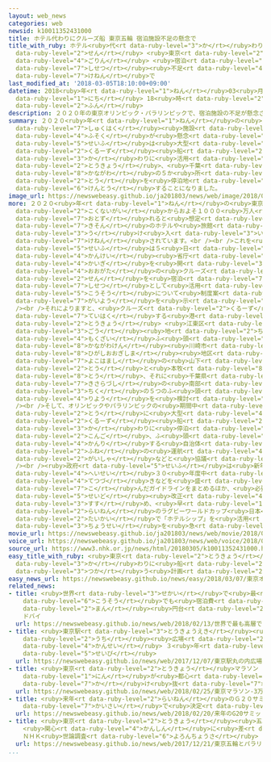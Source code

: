```yaml
---
layout: web_news
categories: web
newsid: k10011352431000
title: ホテル代わりにクルーズ船 東京五輪 宿泊施設不足の懸念で
title_with_ruby: ホテル<ruby>代<rt data-ruby-level="3">か</rt></ruby>わりに<ruby>クルーズ<rt data-ruby-level="2">くるーず</rt></ruby><ruby>船<rt
  data-ruby-level="2">せん</rt></ruby> <ruby>東京<rt data-ruby-level="2">とうきょう</rt></ruby><ruby>五輪<rt
  data-ruby-level="4">ごりん</rt></ruby> <ruby>宿泊<rt data-ruby-level="7">しゅくはく</rt></ruby><ruby>施設<rt
  data-ruby-level="7">しせつ</rt></ruby><ruby>不足<rt data-ruby-level="4">ぶそく</rt></ruby>の<ruby>懸念<rt
  data-ruby-level="7">けねん</rt></ruby>で
last_modified_at: '2018-03-05T18:10:00+09:00'
datetime: 2018<ruby>年<rt data-ruby-level="1">ねん</rt></ruby>03<ruby>月<rt data-ruby-level="1">がつ</rt></ruby>05<ruby>日<rt
  data-ruby-level="1">にち</rt></ruby> 18<ruby>時<rt data-ruby-level="2">じ</rt></ruby>10<ruby>分<rt
  data-ruby-level="2">ふん</rt></ruby>
description: ２０２０年の東京オリンピック・パラリンピックで、宿泊施設の不足が懸念されることから、政府は大型のクルーズ船をホテル代わりに活用しようと、東京、千葉、神奈川の５か所のふ頭を停泊地として検討することになりました。
summary: ２０２０<ruby>年<rt data-ruby-level="1">ねん</rt></ruby>の<ruby>東京<rt data-ruby-level="2">とうきょう</rt></ruby>オリンピック・パラリンピックで、<ruby>宿泊<rt
  data-ruby-level="7">しゅくはく</rt></ruby><ruby>施設<rt data-ruby-level="7">しせつ</rt></ruby>の<ruby>不足<rt
  data-ruby-level="4">ふそく</rt></ruby>が<ruby>懸念<rt data-ruby-level="7">けねん</rt></ruby>されることから、<ruby>政府<rt
  data-ruby-level="5">せいふ</rt></ruby>は<ruby>大型<rt data-ruby-level="4">おおがた</rt></ruby>の<ruby>クルーズ<rt
  data-ruby-level="2">くるーず</rt></ruby><ruby>船<rt data-ruby-level="2">せん</rt></ruby>をホテル<ruby>代<rt
  data-ruby-level="3">か</rt></ruby>わりに<ruby>活用<rt data-ruby-level="2">かつよう</rt></ruby>しようと、<ruby>東京<rt
  data-ruby-level="2">とうきょう</rt></ruby>、<ruby>千葉<rt data-ruby-level="3">ちば</rt></ruby>、<ruby>神奈川<rt
  data-ruby-level="8">かながわ</rt></ruby>の５か<ruby>所<rt data-ruby-level="3">しょ</rt></ruby>のふ<ruby>頭<rt
  data-ruby-level="2">とう</rt></ruby>を<ruby>停泊地<rt data-ruby-level="7">ていはくち</rt></ruby>として<ruby>検討<rt
  data-ruby-level="6">けんとう</rt></ruby>することになりました。
image_url: https://newswebeasy.github.io/ja201803/news/web/image/2018/03/05/K10011352431_1803051815_1803051816_01_02.jpg
more: ２０２０<ruby>年<rt data-ruby-level="1">ねん</rt></ruby>の<ruby>東京<rt data-ruby-level="2">とうきょう</rt></ruby>オリンピック・パラリンピックでは、<ruby>国内外<rt
  data-ruby-level="2">こくないがい</rt></ruby>からおよそ１０００<ruby>万人<rt data-ruby-level="2">まんにん</rt></ruby>が<ruby>訪<rt
  data-ruby-level="7">おとず</rt></ruby>れると<ruby>想定<rt data-ruby-level="3">そうてい</rt></ruby>され、<ruby>既存<rt
  data-ruby-level="7">きそん</rt></ruby>のホテルや<ruby>旅館<rt data-ruby-level="3">りょかん</rt></ruby>では<ruby>受<rt
  data-ruby-level="3">う</rt></ruby>け<ruby>入<rt data-ruby-level="3">い</rt></ruby>れきれないことが<ruby>懸念<rt
  data-ruby-level="7">けねん</rt></ruby>されています。<br /><br />これを<ruby>受<rt data-ruby-level="3">う</rt></ruby>けて<ruby>政府<rt
  data-ruby-level="5">せいふ</rt></ruby>は５<ruby>日<rt data-ruby-level="1">にち</rt></ruby>、<ruby>関係<rt
  data-ruby-level="4">かんけい</rt></ruby><ruby>省庁<rt data-ruby-level="6">しょうちょう</rt></ruby>による<ruby>会議<rt
  data-ruby-level="4">かいぎ</rt></ruby>を<ruby>開<rt data-ruby-level="3">ひら</rt></ruby>き、<ruby>大型<rt
  data-ruby-level="4">おおがた</rt></ruby>の<ruby>クルーズ<rt data-ruby-level="2">くるーず</rt></ruby><ruby>船<rt
  data-ruby-level="2">せん</rt></ruby>を<ruby>宿泊<rt data-ruby-level="7">しゅくはく</rt></ruby><ruby>施設<rt
  data-ruby-level="7">しせつ</rt></ruby>として<ruby>活用<rt data-ruby-level="2">かつよう</rt></ruby>する「ホテルシップ」<ruby>構想<rt
  data-ruby-level="5">こうそう</rt></ruby>について<ruby>制度案<rt data-ruby-level="5">せいどあん</rt></ruby>の<ruby>概要<rt
  data-ruby-level="7">がいよう</rt></ruby>を<ruby>示<rt data-ruby-level="5">しめ</rt></ruby>しました。<br
  /><br />それによりますと、<ruby>クルーズ<rt data-ruby-level="2">くるーず</rt></ruby><ruby>船<rt data-ruby-level="2">せん</rt></ruby>が<ruby>停泊<rt
  data-ruby-level="7">ていはく</rt></ruby>する<ruby>港<rt data-ruby-level="3">みなと</rt></ruby>として、<ruby>東京<rt
  data-ruby-level="2">とうきょう</rt></ruby> <ruby>江東区<rt data-ruby-level="7">こうとうく</rt></ruby>の１５<ruby>号<rt
  data-ruby-level="3">ごう</rt></ruby><ruby>地<rt data-ruby-level="2">ち</rt></ruby><ruby>木材<rt
  data-ruby-level="4">もくざい</rt></ruby>ふ<ruby>頭<rt data-ruby-level="2">とう</rt></ruby>、<ruby>神奈川県<rt
  data-ruby-level="8">かながわけん</rt></ruby><ruby>川崎市<rt data-ruby-level="7">かわさきし</rt></ruby>の<ruby>東扇島<rt
  data-ruby-level="8">ひがしおおぎしま</rt></ruby><ruby>地区<rt data-ruby-level="3">ちく</rt></ruby>、<ruby>横浜市<rt
  data-ruby-level="7">よこはまし</rt></ruby>の<ruby>山下<rt data-ruby-level="1">やました</rt></ruby>ふ<ruby>頭<rt
  data-ruby-level="2">とう</rt></ruby>と<ruby>本牧<rt data-ruby-level="8">ほんもく</rt></ruby>ふ<ruby>頭<rt
  data-ruby-level="8">とう</rt></ruby>、それに<ruby>千葉県<rt data-ruby-level="3">ちばけん</rt></ruby><ruby>木更津市<rt
  data-ruby-level="7">きさらづし</rt></ruby>の<ruby>南部<rt data-ruby-level="3">なんぶ</rt></ruby><ruby>地区<rt
  data-ruby-level="3">ちく</rt></ruby>の５つのふ<ruby>頭<rt data-ruby-level="2">とう</rt></ruby>の<ruby>利用<rt
  data-ruby-level="4">りよう</rt></ruby>を<ruby>検討<rt data-ruby-level="6">けんとう</rt></ruby>するとしています。<br
  /><br />そして、オリンピックやパラリンピックの<ruby>期間中<rt data-ruby-level="3">きかんちゅう</rt></ruby>、これらのふ<ruby>頭<rt
  data-ruby-level="2">とう</rt></ruby>に<ruby>大型<rt data-ruby-level="4">おおがた</rt></ruby>の<ruby>クルーズ<rt
  data-ruby-level="2">くるーず</rt></ruby><ruby>船<rt data-ruby-level="2">せん</rt></ruby>をホテル<ruby>代<rt
  data-ruby-level="3">か</rt></ruby>わりに<ruby>停泊<rt data-ruby-level="7">ていはく</rt></ruby>させることができるよう、<ruby>今後<rt
  data-ruby-level="2">こんご</rt></ruby>、ふ<ruby>頭<rt data-ruby-level="2">とう</rt></ruby>を<ruby>管理<rt
  data-ruby-level="4">かんり</rt></ruby>する<ruby>自治体<rt data-ruby-level="4">じちたい</rt></ruby>が<ruby>船<rt
  data-ruby-level="2">ふね</rt></ruby>の<ruby>運航<rt data-ruby-level="4">うんこう</rt></ruby><ruby>会社<rt
  data-ruby-level="2">がいしゃ</rt></ruby>などと<ruby>協議<rt data-ruby-level="4">きょうぎ</rt></ruby>していくということです。<br
  /><br /><ruby>政府<rt data-ruby-level="5">せいふ</rt></ruby>は<ruby>新年度<rt data-ruby-level="3">しんねんど</rt></ruby>・<ruby>平成<rt
  data-ruby-level="4">へいせい</rt></ruby>３０<ruby>年度中<rt data-ruby-level="3">ねんどちゅう</rt></ruby>に、<ruby>手続<rt
  data-ruby-level="4">てつづ</rt></ruby>きなどを<ruby>盛<rt data-ruby-level="7">も</rt></ruby>り<ruby>込<rt
  data-ruby-level="7">こ</rt></ruby>んだガイドラインをまとめるほか、<ruby>必要<rt data-ruby-level="4">ひつよう</rt></ruby>な<ruby>制度<rt
  data-ruby-level="5">せいど</rt></ruby><ruby>改正<rt data-ruby-level="4">かいせい</rt></ruby>も<ruby>進<rt
  data-ruby-level="3">すす</rt></ruby>め、<ruby>早<rt data-ruby-level="1">はや</rt></ruby>ければ<ruby>来年<rt
  data-ruby-level="2">らいねん</rt></ruby>のラグビーワールドカップ<ruby>日本<rt data-ruby-level="1">にっぽん</rt></ruby><ruby>大会<rt
  data-ruby-level="2">たいかい</rt></ruby>で「ホテルシップ」を<ruby>活用<rt data-ruby-level="2">かつよう</rt></ruby>できるよう<ruby>調整<rt
  data-ruby-level="3">ちょうせい</rt></ruby>を<ruby>急<rt data-ruby-level="3">いそ</rt></ruby>ぐことにしています。
movie_url: https://newswebeasy.github.io/ja201803/news/web/movie/2018/03/05/k10011352431_201803051927_201803051943.mp4
voice_url: https://newswebeasy.github.io/ja201803/news/web/voice/2018/03/05/k10011352431_201803051927_201803051943.mp3
source_url: https://www3.nhk.or.jp/news/html/20180305/k10011352431000.html
easy_title_with_ruby: <ruby>東京<rt data-ruby-level="2">とうきょう</rt></ruby>オリンピック ホテルの<ruby>代<rt
  data-ruby-level="3">か</rt></ruby>わりに<ruby>船<rt data-ruby-level="2">ふね</rt></ruby>を<ruby>使<rt
  data-ruby-level="3">つか</rt></ruby>う<ruby>計画<rt data-ruby-level="2">けいかく</rt></ruby>
easy_news_url: https://newswebeasy.github.io/news/easy/2018/03/07/東京オリンピック-ホテルの代わりに船を使う計画
related_news:
- title: <ruby>世界<rt data-ruby-level="3">せかい</rt></ruby>で<ruby>最<rt data-ruby-level="4">もっと</rt></ruby>も<ruby>高層<rt
    data-ruby-level="6">こうそう</rt></ruby>でも<ruby>宿泊費<rt data-ruby-level="7">しゅくはくひ</rt></ruby>は１<ruby>万<rt
    data-ruby-level="2">まん</rt></ruby><ruby>円台<rt data-ruby-level="2">えんだい</rt></ruby>のホテル
    ドバイ
  url: https://newswebeasy.github.io/news/web/2018/02/13/世界で最も高層でも宿泊費は1万円台のホテル-ドバイ
- title: <ruby>東京駅<rt data-ruby-level="3">とうきょうえき</rt></ruby><ruby>丸<rt data-ruby-level="2">まる</rt></ruby>の<ruby>内<rt
    data-ruby-level="2">うち</rt></ruby><ruby>広場<rt data-ruby-level="2">ひろば</rt></ruby>が<ruby>完成<rt
    data-ruby-level="4">かんせい</rt></ruby> ３<ruby>年<rt data-ruby-level="1">ねん</rt></ruby>がかりで<ruby>整備<rt
    data-ruby-level="5">せいび</rt></ruby>
  url: https://newswebeasy.github.io/news/web/2017/12/07/東京駅丸の内広場が完成-3年がかりで整備
- title: <ruby>東京<rt data-ruby-level="2">とうきょう</rt></ruby>マラソン ３<ruby>万<rt data-ruby-level="2">まん</rt></ruby>6000<ruby>人<rt
    data-ruby-level="1">にん</rt></ruby>が<ruby>都心<rt data-ruby-level="3">としん</rt></ruby>を<ruby>駆<rt
    data-ruby-level="7">か</rt></ruby>け<ruby>抜<rt data-ruby-level="7">ぬ</rt></ruby>ける
  url: https://newswebeasy.github.io/news/web/2018/02/25/東京マラソン-3万6000人が都心を駆け抜ける
- title: <ruby>来年<rt data-ruby-level="2">らいねん</rt></ruby>のＧ２０サミット <ruby>大阪<rt data-ruby-level="8">おおさか</rt></ruby><ruby>開催<rt
    data-ruby-level="7">かいさい</rt></ruby>で<ruby>決定<rt data-ruby-level="3">けってい</rt></ruby>
  url: https://newswebeasy.github.io/news/web/2018/02/20/来年のG20サミット-大阪開催で決定
- title: <ruby>東京<rt data-ruby-level="2">とうきょう</rt></ruby><ruby>五輪<rt data-ruby-level="4">ごりん</rt></ruby>とパラリンピック
    <ruby>関心<rt data-ruby-level="4">かんしん</rt></ruby>に<ruby>差<rt data-ruby-level="4">さ</rt></ruby>
    ＮＨＫ<ruby>世論調査<rt data-ruby-level="6">よろんちょうさ</rt></ruby>
  url: https://newswebeasy.github.io/news/web/2017/12/21/東京五輪とパラリンピック-関心に差-NHK世論調査
...
```

